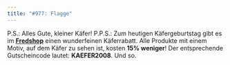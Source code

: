```yaml
---
title: "#977: Flagge"
---
```


P.S.: 
Alles Gute, kleiner Käfer!
P.P.S.:
Zum heutigen Käfergeburtstag gibt es im <a href="http://fredshop.spreadshirt.net/"><strong>Fredshop</strong></a> einen wunderfeinen Käferrabatt. Alle Produkte mit einem Motiv, auf dem Käfer zu sehen ist, kosten <strong>15% weniger</strong>!
Der entsprechende Gutscheincode lautet:
<strong>KAEFER2008</strong>.
Und so.

